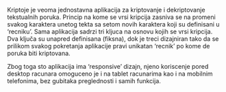 Kriptoje je veoma jednostavna aplikacija za kriptovanje i dekriptovanje
tekstualnih poruka. Princip na kome se vrsi kripcija zasniva se na promeni svakog karaktera unetog tekta sa setom novih karaktera koji su definisani u ‘recniku’. Sama aplikacija sadrzi tri kljuca na osnovu kojih se vrsi kripcija. Dva
ključa su unapred definisana (fiksna), dok je treci dizajniran tako da se prilikom svakog pokretanja aplikacije pravi unikatan ‘recnik’ po kome de poruka biti kriptovana. 

Zbog toga sto aplikacija ima ‘responsive’ dizajn, njeno koriscenje pored desktop
racunara omoguceno je i na tablet racunarima kao i na mobilnim telefonima, bez gubitaka preglednosti i samih funkcija.
